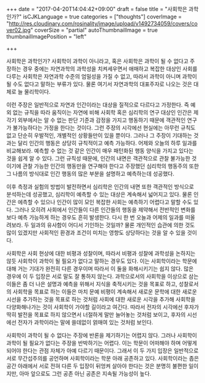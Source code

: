+++
date = "2017-04-20T14:04:42+09:00"
draft = false
title = "사회학은 과학인가?"
isCJKLanguage = true
categories = ["thoughts"]
coverImage = "http://res.cloudinary.com/rosinality/image/upload/v1492734059/covers/cover02.jpg"
coverSize = "partial"
autoThumbnailImage = true
thumbnailImagePosition = "left"

+++

사회학은 과학인가? 사회학이 과학이 아니라고, 혹은 사회학은 과학이 될 수 없다고 주장하는 경우 중에는 자연과학의 과학성을 치켜세우면서 애매하고 복잡한 대상인 사회를 다루는 사회학은 자연과학 수준의 엄밀성을 가질 수 없고, 따라서 과학이 아니며 과학이 될 수도 없다고 말하는 부류가 있다. 물론 여기서 자연과학의 대표주자로 나오는 것은 대체로 늘 물리학이다.

이런 주장은 일반적으로 자연과 인간이라는 대상을 질적으로 다르다고 가정한다. 즉 예외 없는 규칙을 따라 움직이는 자연에 비해 사회학 혹은 심리학의 연구 대상인 인간은 제각기 외부에서는 알 수 없는 판단 기준과 감정을 가지고 행동하기 때문에 객관적인 연구가 불가능하다는 가정을 한다는 것이다. 그런 주장의 시각에선 현실에는 아무런 규칙도 없고 단순히 우발적인, 개별적인 상황들만이 있을 뿐이다. 그러나 그 주장이 기대하는 것과는 달리 인간의 행동은 상당히 규칙적이고 예측 가능하다. 어제와 오늘의 하루 일과를 비교해보라. 예측할 수 없는 것 같은 인간이 매우 패턴화된 행동 양식을 가지고 있다는 것을 쉽게 알 수 있다. 그런 규칙성 때문에, 인간의 내면은 객관적으로 관찰 불가능한 것이기에 관찰 가능한 인간의 행동만을 연구해야 한다고 주장했던 심리학의 행동주의 또한 그 나름의 방식대로 인간 행동의 많은 부분을 설명하고 예측하는데 성공했다.

이후 측정과 실험의 방법이 발전하면서 심리학은 인간의 내면 또한 객관적인 방식으로 분석하는데 성공했고, 심리학이 예측할 수 있는 대상은 계속해서 넓어지고 있다. 물론 인간은 에측할 수 있으나 인간이 많이 모인 복잡한 사회는 예측하기 어렵다고 말할 수도 있다. 그러나 오히려 사회에서 인간들이 다른 인간들의 행동을 제약해서 전반적인 변화를 보다 예측 가능하게 하는 경우도 흔히 발생한다. 다시 한 번 오늘과 어제의 일과를 떠올려보라. 두 일과의 유사함이 어디서 기인하는 것일까? 물론 개인적인 습관에 의한 것도 많이 있겠지만 사회적인 환경과 조건이 미치는 영향도 상당하다는 것을 알 수 있을 것이다.

사회학은 사회 현상에 대한 비평과 성찰이며, 따라서 비평과 성찰에 과학성을 논하지는 않듯 사회학이 과학이 될 필요가 없다고 말하는 경우도 있다. 이는 사회학이라는 학문에 대해 거는 기대가 완전히 다른 경우이며 따라서 이 둘을 화해시키기는 쉽지 않다. 많은 경우에 이 두 입장은 서로 말도 잘 통하지 않는다. 과학으로서의 사회학을 이상으로 삼는 이들은 좀 더 나은 설명과 예측을 위해서 지식을 축적시키는 것을 목표로 하고, 성찰로서의 사회학을 목표로 하는 이들은 마치 문예 비평이 계속해서 새로운 문학에 대한 새로운 시선을 추가하는 것을 목표로 하는 것처럼 사회에 대한 새로운 시각을 추가해 사회학을 다양화해나가는 것이 사회학이 가야할 길이라고 여긴다. 따라서 전자의 시각에선 후자가 딱히 발전을 목표로 하지 않으면서 너절하게 말만 늘어놓는 것처럼 보이고, 후자의 시선에선 전자가 과학이라는 말에 쓸데없이 얽매여 있는 것처럼 보인다.

사회학이 과학이 될 수 없다는 주장에 반론을 제기하기는 어렵지 않다. 그러나 사회학이 과학이 될 필요가 없다는 주장을 반박하기는 어렵다. 이는 학문이 어떠해야 하며 어떻게 되어야 한다는 관점 자체가 아예 다르기 때문이다. 그래서 이 두 가지 입장은 일반적으로 서로 무간섭주의를 공언하며 사회학이라는 학문 아래 공존하고 있다. 사회학이라는 좁은 공간 아래에서 서로 전혀 다른 두 입장이 뒤엉켜 살아야 한다는 것은 분명히 불편한 일이지만, 아마 앞으로도 그런 공존 아닌 공존은 지속될 가능성이 높다.